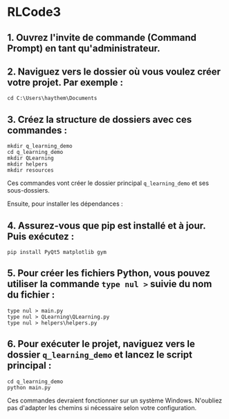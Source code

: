 # RLCode3


## 1. Ouvrez l'invite de commande (Command Prompt) en tant qu'administrateur.

## 2. Naviguez vers le dossier où vous voulez créer votre projet. Par exemple :
   ```
   cd C:\Users\haythem\Documents
   ```

## 3. Créez la structure de dossiers avec ces commandes :
   ```
   mkdir q_learning_demo
   cd q_learning_demo
   mkdir QLearning
   mkdir helpers
   mkdir resources
   ```

Ces commandes vont créer le dossier principal `q_learning_demo` et ses sous-dossiers.

Ensuite, pour installer les dépendances :

## 4. Assurez-vous que pip est installé et à jour. Puis exécutez :
   ```
   pip install PyQt5 matplotlib gym
   ```

## 5. Pour créer les fichiers Python, vous pouvez utiliser la commande `type nul >` suivie du nom du fichier :
   ```
   type nul > main.py
   type nul > QLearning\QLearning.py
   type nul > helpers\helpers.py
   ```

## 6. Pour exécuter le projet, naviguez vers le dossier `q_learning_demo` et lancez le script principal :
   ```
   cd q_learning_demo
   python main.py
   ```

Ces commandes devraient fonctionner sur un système Windows. N'oubliez pas d'adapter les chemins si nécessaire selon votre configuration.
